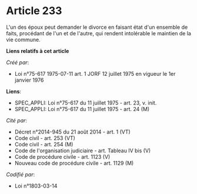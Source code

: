 # Article 233

L'un des époux peut demander le divorce en faisant état d'un ensemble de faits, procédant de l'un et de l'autre, qui rendent
intolérable le maintien de la vie commune.

**Liens relatifs à cet article**

_Créé par_:

  - Loi n°75-617 1975-07-11 art. 1 JORF 12 juillet 1975 en vigueur le 1er janvier 1976

**Liens**:

  - SPEC_APPLI: Loi n°75-617 du 11 juillet 1975 - art. 23, v. init.
  - SPEC_APPLI: Loi n°75-617 du 11 juillet 1975 - art. 24 (M)

_Cité par_:

  - Décret n°2014-945 du 21 août 2014 - art. 1 (VT)
  - Code civil - art. 253 (VT)
  - Code civil - art. 254 (M)
  - Code de l'organisation judiciaire - art. Tableau IV bis (V)
  - Code de procédure civile - art. 1123 (V)
  - Nouveau code de procédure civile - art. 1129 (M)

_Codifié par_:

  - Loi n°1803-03-14
